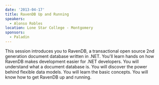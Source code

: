 ```yaml
---
date: '2013-04-17'
title: RavenDB Up and Running
speakers:
  - Alonso Robles
location: Lone Star College - Montgomery
sponsors: 
  - Paladin
---
```

This session introduces you to RavenDB, a transactional open source 2nd generation document database written in .NET. You'll learn hands on how RavenDB makes development easier for .NET developers. You will understand what a document database is. You will discover the power behind flexible data models. You will learn the basic concepts. You will know how to get RavenDB up and running.